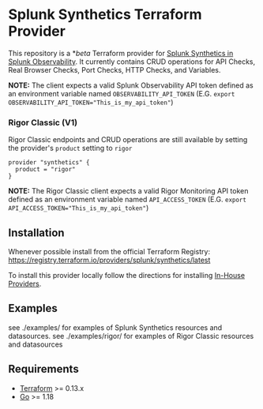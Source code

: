 # Splunk Synthetics Terraform Provider

This repository is a **beta* Terraform provider for [Splunk Synthetics in Splunk Observability](https://docs.splunk.com/Observability/synthetics/intro-synthetics.html). It currently contains CRUD operations for API Checks, Real Browser Checks, Port Checks, HTTP Checks, and Variables.

**NOTE:** The client expects a valid Splunk Observability API token defined as an environment variable named `OBSERVABILITY_API_TOKEN` (E.G. `export OBSERVABILITY_API_TOKEN="This_is_my_api_token"`)

### Rigor Classic (V1)
Rigor Classic endpoints and CRUD operations are still available by setting the provider's `product` setting to `rigor`
```
provider "synthetics" {
  product = "rigor"
}
```
**NOTE:** The Rigor Classic client expects a valid Rigor Monitoring API token defined as an environment variable named `API_ACCESS_TOKEN` (E.G. `export API_ACCESS_TOKEN="This_is_my_api_token"`)

## Installation

Whenever possible install from the official Terraform Registry:  
https://registry.terraform.io/providers/splunk/synthetics/latest

To install this provider locally follow the directions for installing [In-House Providers](https://www.terraform.io/docs/cloud/run/install-software.html#in-house-providers).

## Examples

see ./examples/ for examples of Splunk Synthetics resources and datasources.
see ./examples/rigor/ for examples of Rigor Classic resources and datasources

## Requirements

-	[Terraform](https://www.terraform.io/downloads.html) >= 0.13.x
-	[Go](https://golang.org/doc/install) >= 1.18